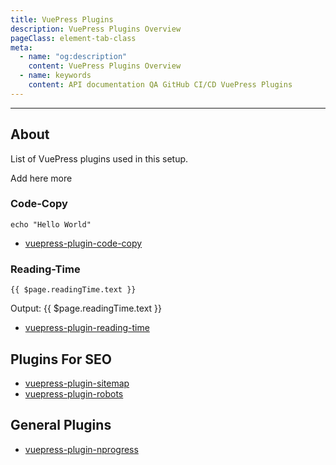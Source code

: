 ```yaml
---
title: VuePress Plugins
description: VuePress Plugins Overview
pageClass: element-tab-class
meta:
  - name: "og:description"
    content: VuePress Plugins Overview
  - name: keywords
    content: API documentation QA GitHub CI/CD VuePress Plugins
---
```


<KeyPoint/>

---

## About

List of VuePress plugins used in this setup.

Add here more

### Code-Copy

```shell
echo "Hello World"
```

- [vuepress-plugin-code-copy](https://github.com/znicholasbrown/vuepress-plugin-code-copy "code-copy plugin on GitHub")

### Reading-Time

```vue
{{ $page.readingTime.text }}
```

Output: {{ $page.readingTime.text }}

- [vuepress-plugin-reading-time](https://github.com/darrenjennings/vuepress-plugin-reading-time "Link to reading-time plugin on GitHub")

## Plugins For SEO

- [vuepress-plugin-sitemap](https://github.com/ekoeryanto/vuepress-plugin-sitemap "Link to sitemap plugin on GitHub")
- [vuepress-plugin-robots](https://github.com/HiYue/vuepress-plugin-robots "Link to robot.txt plugin on GitHub" )

## General Plugins

- [vuepress-plugin-nprogress](https://github.com/vuepress/vuepress-plugin-nprogress "Link to nprogress plugin on GitHub")
